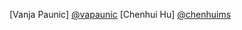 [Vanja Paunic]    [@vapaunic](http://github.com/vapaunic/)
[Chenhui Hu]  [@chenhuims](https://github.com/chenhuims)